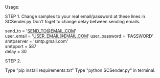 Usage:

STEP 1.
Change samples to your real email/password at these lines in SCSender.py 
Don't foget to change delay between sending emails.

send_to = 'SEND_TO@EMAIL.COM'       
user_email = 'USER_EMAIL@EMAIL.COM' 
user_password = 'PASSWORD'          
smtpserver = 'smtp.gmail.com'       
smtpport = 587    
delay = 30                          


STEP 2.

Type "pip install requirements.txt"
Type "python SCSender.py" in terminal.
